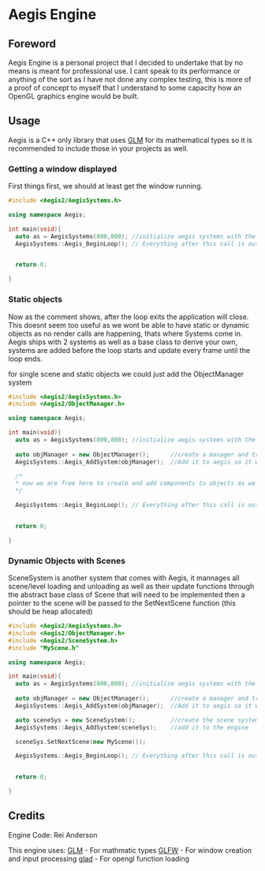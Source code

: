 # Aegis Engine

## Foreword
Aegis Engine is a personal project that I decided to undertake that by no means is meant for professional use. I cant speak to its performance or anything of the sort as I have not done any complex testing, this is more of a proof of concept to myself that I understand to some capacity how an OpenGL graphics engine would be built.

## Usage

Aegis is a C++ only library that uses [GLM](https://github.com/g-truc/glm) for its mathematical types so it is recommended to include those in your projects as well.

### Getting a window displayed 
First things first, we should at least get the window running.
```c++
#include <Aegis2/AegisSystems.h>

using namespace Aegis;

int main(void){
  auto as = AegisSystems(800,800); //initialize aegis systems with the width and height of 800
  AegisSystems::Aegis_BeginLoop(); // Everything after this call is out of your hands as by the time the loop ends, aegis will have exited and dealoccated all of its memory


  return 0;  

}

```
### Static objects

Now as the comment shows, after the loop exits the application will close. This doesnt seem too useful as we wont be able to have static or dynamic objects as no render calls are happening, thats where Systems come in. Aegis ships with 2 systems as well as a base class to derive your own, systems are added before the loop starts and update every frame until the loop ends. 

for single scene and static objects we could just add the ObjectManager system

```c++
#include <Aegis2/AegisSystems.h>
#include <Aegis2/ObjectManager.h>

using namespace Aegis;

int main(void){
  auto as = AegisSystems(800,800); //initialize aegis systems with the width and height of 800
  
  auto objManager = new ObjectManager();      //create a manager and track it so we can add objects to it
  AegisSystems::Aegis_AddSystem(objManager);  //Add it to aegis so it will be updated every frame

  /*
  * now we are free here to create and add components to objects as we please and they will be updated and rendered every frame
  */

  AegisSystems::Aegis_BeginLoop(); // Everything after this call is out of your hands as by the time the loop ends, aegis will have exited and dealoccated all of its memory


  return 0;  

}
```

### Dynamic Objects with Scenes

SceneSystem is another system that comes with Aegis, it mannages all scene/level loading and unloading as well as their update functions through the abstract base class of Scene that will need to be implemented then a pointer to the scene will be passed to the SetNextScene function (this should be heap allocated)

```c++
#include <Aegis2/AegisSystems.h>
#include <Aegis2/ObjectManager.h>
#include <Aegis2/SceneSystem.h>
#include "MyScene.h"

using namespace Aegis;

int main(void){
  auto as = AegisSystems(800,800); //initialize aegis systems with the width and height of 800
  
  auto objManager = new ObjectManager();      //create a manager and track it so we can add objects to it
  AegisSystems::Aegis_AddSystem(objManager);  //Add it to aegis so it will be updated every frame

  auto sceneSys = new SceneSystem();          //create the scene system
  AegisSystems::Aegis_AddSystem(sceneSys);    //add it to the engine

  sceneSys.SetNextScene(new MyScene());

  AegisSystems::Aegis_BeginLoop(); // Everything after this call is out of your hands as by the time the loop ends, aegis will have exited and dealoccated all of its memory


  return 0;  

}
```

## Credits

Engine Code:
Rei Anderson

This engine uses:
[GLM](https://github.com/g-truc/glm) - For mathmatic types
[GLFW](https://github.com/glfw/glfw) - For window creation and input processing
[glad](https://github.com/Dav1dde/glad) - For opengl function loading

